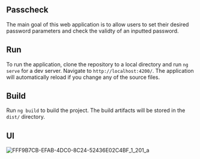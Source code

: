 ## Passcheck

The main goal of this web application is to allow users to set their desired password parameters and check the validty of an inputted password. 

## Run

To run the application, clone the repository to a local directory and run `ng serve` for a dev server. Navigate to `http://localhost:4200/`. The application will automatically reload if you change any of the source files.

## Build

Run `ng build` to build the project. The build artifacts will be stored in the `dist/` directory.

## UI

![FFF9B7CB-EFAB-4DC0-8C24-52436E02C4BF_1_201_a](https://user-images.githubusercontent.com/93564797/197287190-3bca370e-2552-4b78-9b7d-fc97bddcfd55.jpeg)
